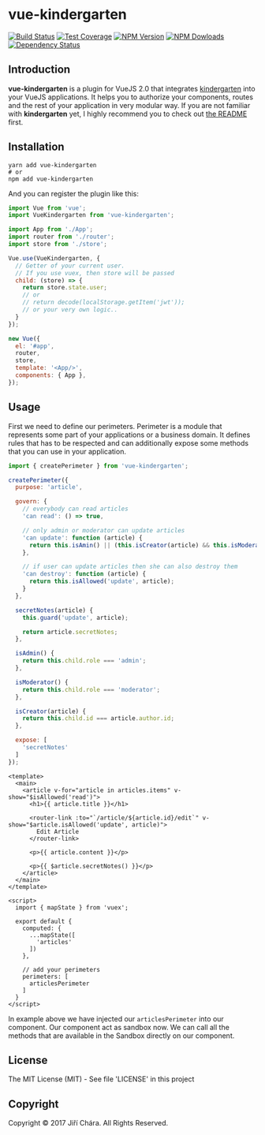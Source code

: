 # vue-kindergarten

[![Build Status](https://travis-ci.org/JiriChara/vue-kindergarten.svg?branch=master)](https://travis-ci.org/JiriChara/vue-kindergarten)
[![Test Coverage](https://lima.codeclimate.com/github/JiriChara/vue-kindergarten/badges/coverage.svg)](https://lima.codeclimate.com/github/JiriChara/vue-kindergarten/coverage)
[![NPM Version](https://img.shields.io/npm/v/vue-kindergarten.svg)](https://www.npmjs.com/package/vue-kindergarten)
[![NPM Dowloads](https://img.shields.io/npm/dm/vue-kindergarten.svg)](https://www.npmjs.com/package/vue-kindergarten)
[![Dependency Status](https://gemnasium.com/badges/github.com/JiriChara/vue-kindergarten.svg)](https://gemnasium.com/github.com/JiriChara/vue-kindergarten)

## Introduction

**vue-kindergarten** is a plugin for VueJS 2.0 that integrates [kindergarten](https://github.com/JiriChara/kindergarten) into your VueJS applications. It helps you to authorize your components, routes and the rest of your application in very modular way. If you are not familiar with **kindergarten** yet, I highly recommend you to check out [the README](https://github.com/JiriChara/kindergarten) first.

## Installation

```
yarn add vue-kindergarten
# or
npm add vue-kindergarten
```

And you can register the plugin like this:

```js
import Vue from 'vue';
import VueKindergarten from 'vue-kindergarten';

import App from './App';
import router from './router';
import store from './store';

Vue.use(VueKindergarten, {
  // Getter of your current user.
  // If you use vuex, then store will be passed
  child: (store) => {
    return store.state.user;
    // or
    // return decode(localStorage.getItem('jwt'));
    // or your very own logic..
  }
});

new Vue({
  el: '#app',
  router,
  store,
  template: '<App/>',
  components: { App },
});
```

## Usage

First we need to define our perimeters. Perimeter is a module that represents some part of your applications or a business domain. It defines rules that has to be respected and can additionally expose some methods that you can use in your application.

```js
import { createPerimeter } from 'vue-kindergarten';

createPerimeter({
  purpose: 'article',

  govern: {
    // everybody can read articles
    'can read': () => true,

    // only admin or moderator can update articles
    'can update': function (article) {
      return this.isAmin() || (this.isCreator(article) && this.isModerator());
    },

    // if user can update articles then she can also destroy them
    'can destroy': function (article) {
      return this.isAllowed('update', article);
    }
  },

  secretNotes(article) {
    this.guard('update', article);

    return article.secretNotes;
  },

  isAdmin() {
    return this.child.role === 'admin';
  },

  isModerator() {
    return this.child.role === 'moderator';
  },

  isCreator(article) {
    return this.child.id === article.author.id;
  },

  expose: [
    'secretNotes'
  ]
});
```

```vue
<template>
  <main>
    <article v-for="article in articles.items" v-show="$isAllowed('read')">
      <h1>{{ article.title }}</h1>

      <router-link :to="`/article/${article.id}/edit`" v-show="$article.isAllowed('update', article)">
        Edit Article
      </router-link>

      <p>{{ article.content }}</p>

      <p>{{ $article.secretNotes() }}</p>
    </article>
  </main>
</template>

<script>
  import { mapState } from 'vuex';

  export default {
    computed: {
      ...mapState([
        'articles'
      ])
    },

    // add your perimeters
    perimeters: [
      articlesPerimeter
    ]
  }
</script>
```

In example above we have injected our `articlesPerimeter` into our component. Our component act as sandbox now. We can call all the methods that are available in the Sandbox directly on our component.

## License

The MIT License (MIT) - See file 'LICENSE' in this project

## Copyright

Copyright © 2017 Jiří Chára. All Rights Reserved.
